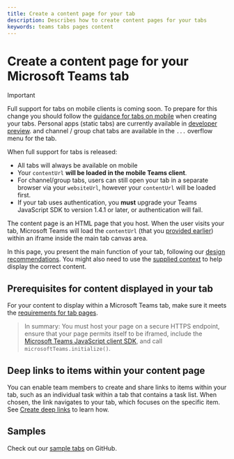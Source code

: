 ```yaml
---
title: Create a content page for your tab
description: Describes how to create content pages for your tabs
keywords: teams tabs pages content
---
```


# Create a content page for your Microsoft Teams tab

> [!Important]
> Full support for tabs on mobile clients is coming soon. To prepare for this change you should follow the [guidance for tabs on mobile](~/resources/design/framework/tabs-mobile.md) when creating your tabs. Personal apps (static tabs) are currently available in [developer preview](~/resources/dev-preview/developer-preview-intro.md). and channel / group chat tabs are available in the `...` overflow menu for the tab.
>
> When full support for tabs is released:
>
> * All tabs will always be available on mobile
> * Your `contentUrl` **will be loaded in the mobile Teams client**.
> * For channel/group tabs, users can still open your tab in a separate browser via your `websiteUrl`, however your `contentUrl` will be loaded first.
> * If your tab uses authentication, you **must** upgrade your Teams JavaScript SDK to version 1.4.1 or later, or authentication will fail.

The content page is an HTML page that you host. When the user visits your tab, Microsoft Teams will load the `contentUrl` (that you [provided earlier](~/concepts/tabs/tabs-configuration.md)) within an iframe inside the main tab canvas area.

In this page, you present the main function of your tab, following our [design recommendations](~/get-started/design.md#designing-a-great-tab). You might also need to use the [supplied context](~/concepts/tabs/tabs-context.md) to help display the correct content.

## Prerequisites for content displayed in your tab

For your content to display within a Microsoft Teams tab, make sure it meets the [requirements for tab pages](~/resources/general/requirements.md).

>In summary: You must host your page on a secure HTTPS endpoint, ensure that your page permits itself to be iframed, include the [Microsoft Teams JavaScript client SDK](/javascript/api/overview/msteams-client), and call `microsoftTeams.initialize()`.

## Deep links to items within your content page

You can enable team members to create and share links to items within your tab, such as an individual task within a tab that contains a task list. When chosen, the link navigates to your tab, which focuses on the specific item. See [Create deep links](~/concepts/deep-links.md) to learn how.

## Samples

Check out our [sample tabs](~/samples/code-samples.md) on GitHub.
